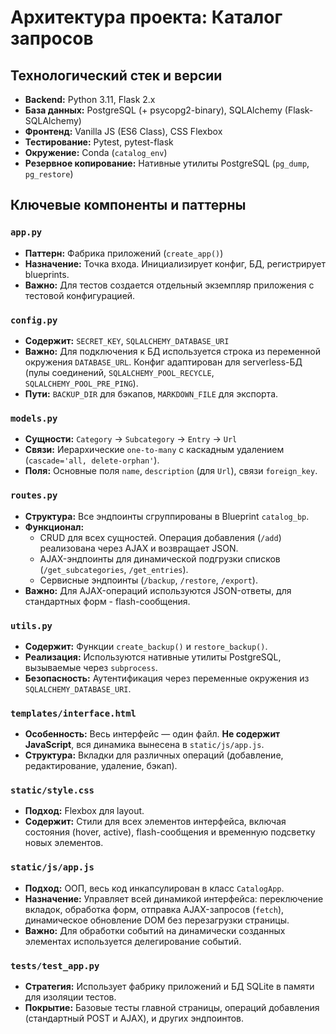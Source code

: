 # Архитектура проекта: Каталог запросов

## Технологический стек и версии
- **Backend:** Python 3.11, Flask 2.x
- **База данных:** PostgreSQL (+ psycopg2-binary), SQLAlchemy (Flask-SQLAlchemy)
- **Фронтенд:** Vanilla JS (ES6 Class), CSS Flexbox
- **Тестирование:** Pytest, pytest-flask
- **Окружение:** Conda (`catalog_env`)
- **Резервное копирование:** Нативные утилиты PostgreSQL (`pg_dump`, `pg_restore`)

## Ключевые компоненты и паттерны

### `app.py`
- **Паттерн:** Фабрика приложений (`create_app()`)
- **Назначение:** Точка входа. Инициализирует конфиг, БД, регистрирует blueprints.
- **Важно:** Для тестов создается отдельный экземпляр приложения с тестовой конфигурацией.

### `config.py`
- **Содержит:** `SECRET_KEY`, `SQLALCHEMY_DATABASE_URI`
- **Важно:** Для подключения к БД используется строка из переменной окружения `DATABASE_URL`. Конфиг адаптирован для serverless-БД (пулы соединений, `SQLALCHEMY_POOL_RECYCLE`, `SQLALCHEMY_POOL_PRE_PING`).
- **Пути:** `BACKUP_DIR` для бэкапов, `MARKDOWN_FILE` для экспорта.

### `models.py`
- **Сущности:** `Category` -> `Subcategory` -> `Entry` -> `Url`
- **Связи:** Иерархические `one-to-many` с каскадным удалением (`cascade='all, delete-orphan'`).
- **Поля:** Основные поля `name`, `description` (для `Url`), связи `foreign_key`.

### `routes.py`
- **Структура:** Все эндпоинты сгруппированы в Blueprint `catalog_bp`.
- **Функционал:** 
  - CRUD для всех сущностей. Операция добавления (`/add`) реализована через AJAX и возвращает JSON.
  - AJAX-эндпоинты для динамической подгрузки списков (`/get_subcategories`, `/get_entries`).
  - Сервисные эндпоинты (`/backup`, `/restore`, `/export`).
- **Важно:** Для AJAX-операций используются JSON-ответы, для стандартных форм - flash-сообщения.

### `utils.py`
- **Содержит:** Функции `create_backup()` и `restore_backup()`.
- **Реализация:** Используются нативные утилиты PostgreSQL, вызываемые через `subprocess`.
- **Безопасность:** Аутентификация через переменные окружения из `SQLALCHEMY_DATABASE_URI`.

### `templates/interface.html`
- **Особенность:** Весь интерфейс — один файл. **Не содержит JavaScript**, вся динамика вынесена в `static/js/app.js`.
- **Структура:** Вкладки для различных операций (добавление, редактирование, удаление, бэкап).

### `static/style.css`
- **Подход:** Flexbox для layout.
- **Содержит:** Стили для всех элементов интерфейса, включая состояния (hover, active), flash-сообщения и временную подсветку новых элементов.

### `static/js/app.js`
- **Подход:** ООП, весь код инкапсулирован в класс `CatalogApp`.
- **Назначение:** Управляет всей динамикой интерфейса: переключение вкладок, обработка форм, отправка AJAX-запросов (`fetch`), динамическое обновление DOM без перезагрузки страницы.
- **Важно:** Для обработки событий на динамически созданных элементах используется делегирование событий.

### `tests/test_app.py`
- **Стратегия:** Использует фабрику приложений и БД SQLite в памяти для изоляции тестов.
- **Покрытие:** Базовые тесты главной страницы, операций добавления (стандартный POST и AJAX), и других эндпоинтов.